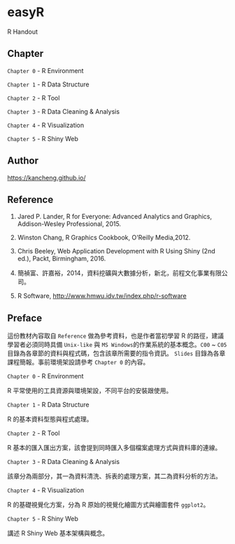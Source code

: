# easyR
R Handout

## Chapter

`Chapter 0` - R Environment

`Chapter 1` - R Data Structure

`Chapter 2` - R Tool

`Chapter 3` - R Data Cleaning & Analysis

`Chapter 4` - R Visualization

`Chapter 5` - R Shiny Web

## Author
https://kancheng.github.io/

## Reference

1. Jared P. Lander, R for Everyone: Advanced Analytics and Graphics, Addison-Wesley Professional, 2015.

2. Winston Chang, R Graphics Cookbook, O'Reilly Media,2012.

3. Chris Beeley, Web Application Development with R Using Shiny (2nd ed.), Packt, Birmingham, 2016.

4. 簡禎富、許嘉裕，2014，資料挖礦與大數據分析，新北，前程文化事業有限公司。

5. R Software, http://www.hmwu.idv.tw/index.php/r-software

## Preface

這份教材內容取自 `Reference` 做為參考資料，也是作者當初學習 R 的路徑，建議學習者必須同時具備 `Unix-like` 與 `MS Windows`的作業系統的基本概念。`C00` ~ `C05` 目錄為各章節的資料與程式碼，包含該章所需要的指令資訊。 `Slides` 目錄為各章課程簡報。事前環境架設請參考 `Chapter 0` 的內容。

`Chapter 0` - R Environment

R 平常使用的工具資源與環境架設，不同平台的安裝跟使用。

`Chapter 1` - R Data Structure

R 的基本資料型態與程式處理。

`Chapter 2` - R Tool

R 基本的匯入匯出方案，該會提到同時匯入多個檔案處理方式與資料庫的連線。

`Chapter 3` - R Data Cleaning & Analysis

該章分為兩部分，其一為資料清洗、拆表的處理方案，其二為資料分析的方法。

`Chapter 4` - R Visualization

R 的基礎視覺化方案，分為 R 原始的視覺化繪圖方式與繪圖套件 `ggplot2`。

`Chapter 5` - R Shiny Web

講述 R Shiny Web 基本架構與概念。

